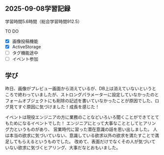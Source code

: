 ## 2025-09-08学習記録
学習時間5.6時間（総合学習時間912.5）

TO DO
- [x] 画像投稿機能
- [x] ActiveStorage
- [ ] タグ機能途中
- [ ] イベント参加

## 学び
昨日、画像がプレビュー画面から消えているが、DB上は消えていないというところで終わっていましたが、ストロングパラメーターに設定していなかったのとフォームオブジェクトにも削除の記述を書いていなかったことが原因でした、ログ見てすぐ原因に気づけました！成長を感じた！

イベントは現役エンジニアの方に業務のことなどいろいろ聞くことができてとてもためになるイベントでした！
エンジニアにとって大事なこととしてヒアリング力というものがあり、
営業時代に習った潜在意識の話を思い出しました。
人は本当の欲求に気づいていない、意識している欲求以外の欲求を満たすことで満足してもらえるというものでした。
改めて、表面だけでなくその人が気づいていない欲求に気づくヒアリング、大事だなとおもいました。